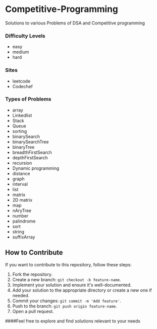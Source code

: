 # Competitive-Programming

Solutions to various Problems of DSA and Competitive programming

### Difficulty Levels
- easy
- medium
- hard

### Sites
- leetcode
- Codechef

### Types of Problems
- array
- Linkedlist
- Stack
- Queue
- sorting 
- binarySearch
- binarySearchTree
- binaryTree
- breadthFirstSearch
- depthFirstSearch
- recursion
- Dynamic programming 
- distance
- graph
- interval
- list
- matrix
- 2D matrix
- map
- nAryTree
- number
- palindrome
- sort
- string
- suffixArray

## How to Contribute

If you want to contribute to this repository, follow these steps:

1. Fork the repository.
2. Create a new branch: `git checkout -b feature-name`.
3. Implement your solution and ensure it's well-documented.
4. Add your solution to the appropriate directory or create a new one if needed.
5. Commit your changes: `git commit -m 'Add feature'`.
6. Push to the branch: `git push origin feature-name`.
7. Open a pull request.

####Feel free to explore and find solutions relevant to your needs

